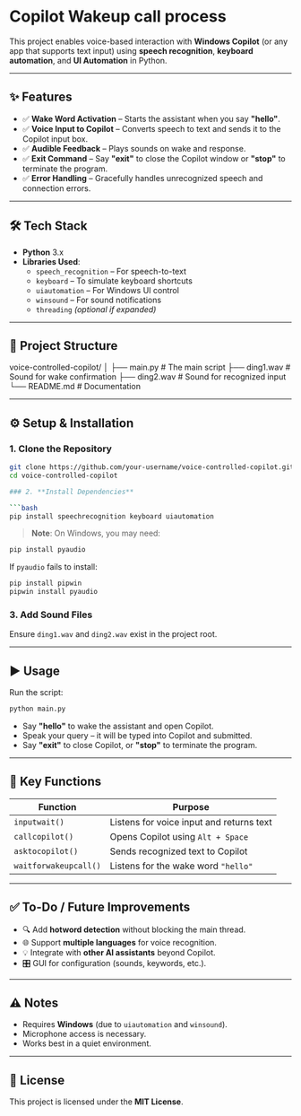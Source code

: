 #  Copilot Wakeup call process

This project enables voice-based interaction with **Windows Copilot** (or any app that supports text input) using **speech recognition**, **keyboard automation**, and **UI Automation** in Python.

---

## ✨ Features

- ✅ **Wake Word Activation** – Starts the assistant when you say **"hello"**.
- ✅ **Voice Input to Copilot** – Converts speech to text and sends it to the Copilot input box.
- ✅ **Audible Feedback** – Plays sounds on wake and response.
- ✅ **Exit Command** – Say **"exit"** to close the Copilot window or **"stop"** to terminate the program.
- ✅ **Error Handling** – Gracefully handles unrecognized speech and connection errors.

---

## 🛠 Tech Stack

- **Python** 3.x
- **Libraries Used**:
  - `speech_recognition` – For speech-to-text
  - `keyboard` – To simulate keyboard shortcuts
  - `uiautomation` – For Windows UI control
  - `winsound` – For sound notifications
  - `threading` *(optional if expanded)*

---

## 📂 Project Structure

voice-controlled-copilot/
│
├── main.py          # The main script
├── ding1.wav        # Sound for wake confirmation
├── ding2.wav        # Sound for recognized input
└── README.md        # Documentation


---

## ⚙️ Setup & Installation

### 1. **Clone the Repository**
```bash
git clone https://github.com/your-username/voice-controlled-copilot.git
cd voice-controlled-copilot

### 2. **Install Dependencies**

```bash
pip install speechrecognition keyboard uiautomation
```

> **Note**: On Windows, you may need:

```bash
pip install pyaudio
```

If `pyaudio` fails to install:

```bash
pip install pipwin
pipwin install pyaudio
```

### 3. **Add Sound Files**

Ensure `ding1.wav` and `ding2.wav` exist in the project root.

---

## ▶️ Usage

Run the script:

```bash
python main.py
```

* Say **"hello"** to wake the assistant and open Copilot.
* Speak your query – it will be typed into Copilot and submitted.
* Say **"exit"** to close Copilot, or **"stop"** to terminate the program.

---

## 🔑 Key Functions

| Function              | Purpose                                  |
| --------------------- | ---------------------------------------- |
| `inputwait()`         | Listens for voice input and returns text |
| `callcopilot()`       | Opens Copilot using `Alt + Space`        |
| `asktocopilot()`      | Sends recognized text to Copilot         |
| `waitforwakeupcall()` | Listens for the wake word `"hello"`      |

---

## ✅ To-Do / Future Improvements

* 🔍 Add **hotword detection** without blocking the main thread.
* 🌐 Support **multiple languages** for voice recognition.
* 💡 Integrate with **other AI assistants** beyond Copilot.
* 🎛 GUI for configuration (sounds, keywords, etc.).

---

## ⚠️ Notes

* Requires **Windows** (due to `uiautomation` and `winsound`).
* Microphone access is necessary.
* Works best in a quiet environment.

---

## 📜 License

This project is licensed under the **MIT License**.

